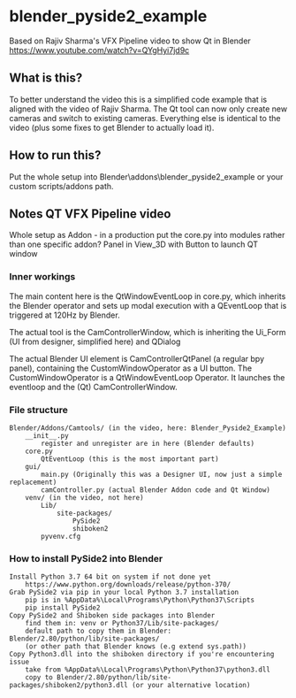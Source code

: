 # blender_pyside2_example
Based on Rajiv Sharma's VFX Pipeline video to show Qt in Blender
https://www.youtube.com/watch?v=QYgHyi7jd9c

## What is this?
To better understand the video this is a simplified code example that is aligned with the video of Rajiv Sharma. The Qt tool can now only create new cameras and switch to existing cameras. Everything else is identical to the video (plus some fixes to get Blender to actually load it).

## How to run this?
Put the whole setup into Blender\addons\blender_pyside2_example or your custom scripts/addons path.

## Notes QT VFX Pipeline video
Whole setup as Addon - in a production put the core.py into modules rather than one specific addon?
Panel in View_3D with Button to launch QT window

### Inner workings
The main content here is the QtWindowEventLoop in core.py, which inherits the Blender operator and sets up modal execution with a QEventLoop that is triggered at 120Hz by Blender.

The actual tool is the CamControllerWindow, which is inheriting the Ui_Form (UI from designer, simplified here) and QDialog

The actual Blender UI element is CamControllerQtPanel (a regular bpy panel), containing the CustomWindowOperator as a UI button. The CustomWindowOperator is a QtWindowEventLoop Operator. It launches the eventloop and the (Qt) CamControllerWindow.

### File structure
    Blender/Addons/Camtools/ (in the video, here: Blender_Pyside2_Example)
        __init__.py
            register and unregister are in here (Blender defaults)
        core.py
            QtEventLoop (this is the most important part)
        gui/
            main.py (Originally this was a Designer UI, now just a simple replacement)
            camController.py (actual Blender Addon code and Qt Window)
        venv/ (in the video, not here)
            Lib/
                site-packages/
                    PySide2
                    shiboken2
            pyvenv.cfg
        

### How to install PySide2 into Blender
    Install Python 3.7 64 bit on system if not done yet
        https://www.python.org/downloads/release/python-370/
    Grab PySide2 via pip in your local Python 3.7 installation
        pip is in %AppData%\Local\Programs\Python\Python37\Scripts
        pip install PySide2
    Copy PySide2 and Shiboken side packages into Blender
        find them in: venv or Python37/Lib/site-packages/
        default path to copy them in Blender: Blender/2.80/python/lib/site-packages/
        (or other path that Blender knows (e.g extend sys.path))
    Copy Python3.dll into the shiboken directory if you're encountering issue
        take from %AppData%\Local\Programs\Python\Python37\python3.dll
        copy to Blender/2.80/python/lib/site-packages/shiboken2/python3.dll (or your alternative location)
